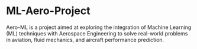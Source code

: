 # ML-Aero-Project
Aero-ML is a project aimed at exploring the integration of Machine Learning (ML) techniques with Aerospace Engineering to solve real-world problems in aviation, fluid mechanics, and aircraft performance prediction.
